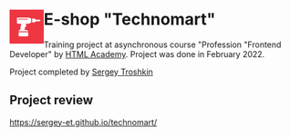 # <img align="left" width="60" height="60" alt="Logo" src="./img/favicons/192.png"> E-shop "Technomart"

Training project at asynchronous course "Profession "Frontend Developer" by [HTML Academy](https://htmlacademy.ru). Project was done in February 2022.

Project completed by [Sergey Troshkin](https://htmlacademy.ru/profile/therealdeveloper)

## Project review

https://sergey-et.github.io/technomart/
